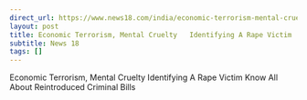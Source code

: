 ```yaml
---
direct_url: https://www.news18.com/india/economic-terrorism-mental-cruelty-identifying-a-rape-victim-know-all-about-reintroduced-criminal-bills-8701599.html
layout: post
title: Economic Terrorism, Mental Cruelty   Identifying A Rape Victim  Know All About Reintroduced Criminal Bills
subtitle: News 18
tags: []
---
```


Economic Terrorism, Mental Cruelty   Identifying A Rape Victim  Know All About Reintroduced Criminal Bills
